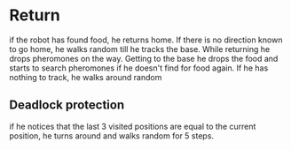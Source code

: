# Return

if the robot has found food, he returns home. If there is no direction known to go home, he walks random till he tracks the base.
While returning he drops pheromones on the way. Getting to the base he drops the food and starts to search pheromones if he doesn't find for food again.
If he has nothing to track, he walks around random

## Deadlock protection
if he notices that the last 3 visited positions are equal to the current position, he turns around and walks random for 5 steps.